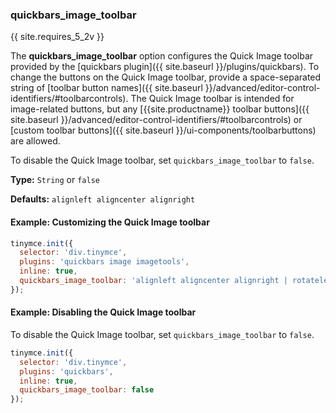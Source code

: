 ### quickbars_image_toolbar

{{ site.requires_5_2v }}

The **quickbars_image_toolbar** option configures the Quick Image toolbar provided by the [quickbars plugin]({{ site.baseurl }}/plugins/quickbars). To change the buttons on the Quick Image toolbar, provide a space-separated string of [toolbar button names]({{ site.baseurl }}/advanced/editor-control-identifiers/#toolbarcontrols). The Quick Image toolbar is intended for image-related buttons, but any [{{site.productname}} toolbar buttons]({{ site.baseurl }}/advanced/editor-control-identifiers/#toolbarcontrols) or [custom toolbar buttons]({{ site.baseurl }}/ui-components/toolbarbuttons) are allowed.

To disable the Quick Image toolbar, set `quickbars_image_toolbar` to `false`.

**Type:** `String` or `false`

**Defaults:** `alignleft aligncenter alignright`

#### Example: Customizing the Quick Image toolbar

```js
tinymce.init({
  selector: 'div.tinymce',
  plugins: 'quickbars image imagetools',
  inline: true,
  quickbars_image_toolbar: 'alignleft aligncenter alignright | rotateleft rotateright | imageoptions'
});
```

#### Example: Disabling the Quick Image toolbar

To disable the Quick Image toolbar, set `quickbars_image_toolbar` to `false`.

```js
tinymce.init({
  selector: 'div.tinymce',
  plugins: 'quickbars',
  inline: true,
  quickbars_image_toolbar: false
});
```
